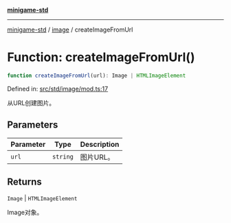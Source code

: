 [**minigame-std**](../../../README.md)

***

[minigame-std](../../../README.md) / [image](../README.md) / createImageFromUrl

# Function: createImageFromUrl()

```ts
function createImageFromUrl(url): Image | HTMLImageElement
```

Defined in: [src/std/image/mod.ts:17](https://github.com/JiangJie/minigame-std/blob/c702c23d8258d9dd96d873df515d0027c84fb302/src/std/image/mod.ts#L17)

从URL创建图片。

## Parameters

| Parameter | Type | Description |
| ------ | ------ | ------ |
| `url` | `string` | 图片URL。 |

## Returns

`Image` \| `HTMLImageElement`

Image对象。
